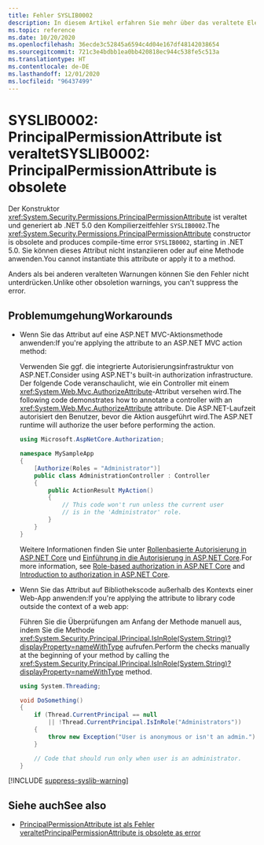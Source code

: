 ```yaml
---
title: Fehler SYSLIB0002
description: In diesem Artikel erfahren Sie mehr über das veraltete Element, das zur Kompilierzeit den Fehler SYSLIB0002 generiert.
ms.topic: reference
ms.date: 10/20/2020
ms.openlocfilehash: 36ecde3c52845a6594c4d04e167df48142038654
ms.sourcegitcommit: 721c3e4bdbb1ea0bb420818ec944c538fe5c513a
ms.translationtype: HT
ms.contentlocale: de-DE
ms.lasthandoff: 12/01/2020
ms.locfileid: "96437499"
---
```

# <a name="syslib0002-principalpermissionattribute-is-obsolete"></a><span data-ttu-id="038ce-103">SYSLIB0002: PrincipalPermissionAttribute ist veraltet</span><span class="sxs-lookup"><span data-stu-id="038ce-103">SYSLIB0002: PrincipalPermissionAttribute is obsolete</span></span>

<span data-ttu-id="038ce-104">Der Konstruktor <xref:System.Security.Permissions.PrincipalPermissionAttribute> ist veraltet und generiert ab .NET 5.0 den Kompilierzeitfehler `SYSLIB0002`.</span><span class="sxs-lookup"><span data-stu-id="038ce-104">The <xref:System.Security.Permissions.PrincipalPermissionAttribute> constructor is obsolete and produces compile-time error `SYSLIB0002`, starting in .NET 5.0.</span></span> <span data-ttu-id="038ce-105">Sie können dieses Attribut nicht instanziieren oder auf eine Methode anwenden.</span><span class="sxs-lookup"><span data-stu-id="038ce-105">You cannot instantiate this attribute or apply it to a method.</span></span>

<span data-ttu-id="038ce-106">Anders als bei anderen veralteten Warnungen können Sie den Fehler nicht unterdrücken.</span><span class="sxs-lookup"><span data-stu-id="038ce-106">Unlike other obsoletion warnings, you can't suppress the error.</span></span>

## <a name="workarounds"></a><span data-ttu-id="038ce-107">Problemumgehung</span><span class="sxs-lookup"><span data-stu-id="038ce-107">Workarounds</span></span>

- <span data-ttu-id="038ce-108">Wenn Sie das Attribut auf eine ASP.NET MVC-Aktionsmethode anwenden:</span><span class="sxs-lookup"><span data-stu-id="038ce-108">If you're applying the attribute to an ASP.NET MVC action method:</span></span>

  <span data-ttu-id="038ce-109">Verwenden Sie ggf. die integrierte Autorisierungsinfrastruktur von ASP.NET.</span><span class="sxs-lookup"><span data-stu-id="038ce-109">Consider using ASP.NET's built-in authorization infrastructure.</span></span> <span data-ttu-id="038ce-110">Der folgende Code veranschaulicht, wie ein Controller mit einem <xref:System.Web.Mvc.AuthorizeAttribute>-Attribut versehen wird.</span><span class="sxs-lookup"><span data-stu-id="038ce-110">The following code demonstrates how to annotate a controller with an <xref:System.Web.Mvc.AuthorizeAttribute> attribute.</span></span> <span data-ttu-id="038ce-111">Die ASP.NET-Laufzeit autorisiert den Benutzer, bevor die Aktion ausgeführt wird.</span><span class="sxs-lookup"><span data-stu-id="038ce-111">The ASP.NET runtime will authorize the user before performing the action.</span></span>

  ```csharp
  using Microsoft.AspNetCore.Authorization;

  namespace MySampleApp
  {
      [Authorize(Roles = "Administrator")]
      public class AdministrationController : Controller
      {
          public ActionResult MyAction()
          {
              // This code won't run unless the current user
              // is in the 'Administrator' role.
          }
      }
  }
  ```

  <span data-ttu-id="038ce-112">Weitere Informationen finden Sie unter [Rollenbasierte Autorisierung in ASP.NET Core](/aspnet/core/security/authorization/roles) und [Einführung in die Autorisierung in ASP.NET Core](/aspnet/core/security/authorization/introduction).</span><span class="sxs-lookup"><span data-stu-id="038ce-112">For more information, see [Role-based authorization in ASP.NET Core](/aspnet/core/security/authorization/roles) and [Introduction to authorization in ASP.NET Core](/aspnet/core/security/authorization/introduction).</span></span>

- <span data-ttu-id="038ce-113">Wenn Sie das Attribut auf Bibliothekscode außerhalb des Kontexts einer Web-App anwenden:</span><span class="sxs-lookup"><span data-stu-id="038ce-113">If you're applying the attribute to library code outside the context of a web app:</span></span>

  <span data-ttu-id="038ce-114">Führen Sie die Überprüfungen am Anfang der Methode manuell aus, indem Sie die Methode <xref:System.Security.Principal.IPrincipal.IsInRole(System.String)?displayProperty=nameWithType> aufrufen.</span><span class="sxs-lookup"><span data-stu-id="038ce-114">Perform the checks manually at the beginning of your method by calling the <xref:System.Security.Principal.IPrincipal.IsInRole(System.String)?displayProperty=nameWithType> method.</span></span>

  ```csharp
  using System.Threading;

  void DoSomething()
  {
      if (Thread.CurrentPrincipal == null
          || !Thread.CurrentPrincipal.IsInRole("Administrators"))
      {
          throw new Exception("User is anonymous or isn't an admin.");
      }

      // Code that should run only when user is an administrator.
  }
  ```

[!INCLUDE [suppress-syslib-warning](../../../includes/suppress-syslib-warning.md)]

## <a name="see-also"></a><span data-ttu-id="038ce-115">Siehe auch</span><span class="sxs-lookup"><span data-stu-id="038ce-115">See also</span></span>

- [<span data-ttu-id="038ce-116">PrincipalPermissionAttribute ist als Fehler veraltet</span><span class="sxs-lookup"><span data-stu-id="038ce-116">PrincipalPermissionAttribute is obsolete as error</span></span>](core-libraries/5.0/principalpermissionattribute-obsolete.md)
